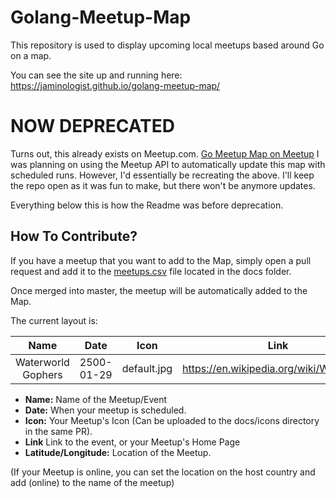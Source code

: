 # Golang-Meetup-Map

This repository is used to display upcoming local meetups based around Go on a map.

You can see the site up and running here: https://jaminologist.github.io/golang-meetup-map/

# NOW DEPRECATED
Turns out, this already exists on Meetup.com. [Go Meetup Map on Meetup](https://www.meetup.com/pro/go/) I was planning on using the Meetup API to automatically update this map with scheduled runs. However, I'd essentially be recreating the above. I'll keep the repo open as it was fun to make, but there won't be anymore updates.

Everything below this is how the Readme was before deprecation.

## How To Contribute?

If you have a meetup that you want to add to the Map, simply open a pull request and add it to the [meetups.csv](docs/meetups.csv) file located in the docs folder. 

Once merged into master, the meetup will be automatically added to the Map. 

The current layout is:

| Name        | Date           | Icon | Link | Latitude | Longitude | 
| :-------------: |:-------------:| :-----:| :-----:| :-----:| :-----:|
| Waterworld Gophers |2500-01-29| default.jpg| https://en.wikipedia.org/wiki/Waterworld | 24.9948056 | -71.0351806 |


- **Name:** Name of the Meetup/Event
- **Date:** When your meetup is scheduled.
- **Icon:** Your Meetup's Icon (Can be uploaded to the docs/icons directory in the same PR).
- **Link** Link to the event, or your Meetup's Home Page
- **Latitude/Longitude:** Location of the Meetup. 

(If your Meetup is online, you can set the location on the host country and add (online) to the name of the meetup)

